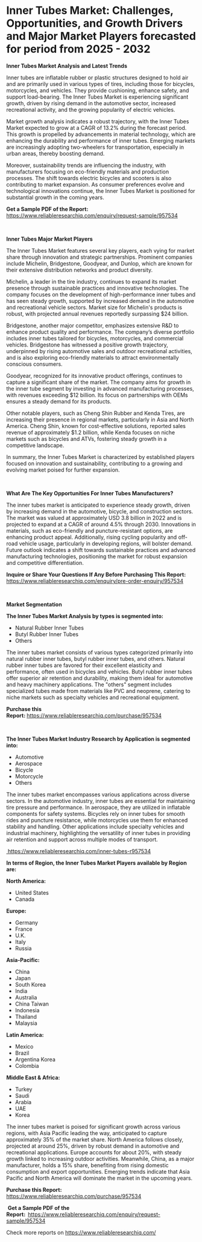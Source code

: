 <p><h1>Inner Tubes Market: Challenges, Opportunities, and Growth Drivers and Major Market Players forecasted for period from 2025 - 2032</h1></p><p><strong>Inner Tubes Market Analysis and Latest Trends</strong></p>
<p><p>Inner tubes are inflatable rubber or plastic structures designed to hold air and are primarily used in various types of tires, including those for bicycles, motorcycles, and vehicles. They provide cushioning, enhance safety, and support load-bearing. The Inner Tubes Market is experiencing significant growth, driven by rising demand in the automotive sector, increased recreational activity, and the growing popularity of electric vehicles.</p><p>Market growth analysis indicates a robust trajectory, with the Inner Tubes Market expected to grow at a CAGR of 13.2% during the forecast period. This growth is propelled by advancements in material technology, which are enhancing the durability and performance of inner tubes. Emerging markets are increasingly adopting two-wheelers for transportation, especially in urban areas, thereby boosting demand.</p><p>Moreover, sustainability trends are influencing the industry, with manufacturers focusing on eco-friendly materials and production processes. The shift towards electric bicycles and scooters is also contributing to market expansion. As consumer preferences evolve and technological innovations continue, the Inner Tubes Market is positioned for substantial growth in the coming years.</p></p>
<p><strong>Get a Sample PDF of the Report:&nbsp;</strong> <a href="https://www.reliableresearchiq.com/enquiry/request-sample/957534?utm_campaign=1834&utm_medium=2&utm_source=Github&utm_content=ia&utm_term=06022025&utm_id=inner-tubes">https://www.reliableresearchiq.com/enquiry/request-sample/957534</a></p>
<p>&nbsp;</p>
<p><strong>Inner Tubes Major Market Players</strong></p>
<p><p>The Inner Tubes Market features several key players, each vying for market share through innovation and strategic partnerships. Prominent companies include Michelin, Bridgestone, Goodyear, and Dunlop, which are known for their extensive distribution networks and product diversity. </p><p>Michelin, a leader in the tire industry, continues to expand its market presence through sustainable practices and innovative technologies. The company focuses on the development of high-performance inner tubes and has seen steady growth, supported by increased demand in the automotive and recreational vehicle sectors. Market size for Michelin's products is robust, with projected annual revenues reportedly surpassing $24 billion.</p><p>Bridgestone, another major competitor, emphasizes extensive R&D to enhance product quality and performance. The company’s diverse portfolio includes inner tubes tailored for bicycles, motorcycles, and commercial vehicles. Bridgestone has witnessed a positive growth trajectory, underpinned by rising automotive sales and outdoor recreational activities, and is also exploring eco-friendly materials to attract environmentally conscious consumers.</p><p>Goodyear, recognized for its innovative product offerings, continues to capture a significant share of the market. The company aims for growth in the inner tube segment by investing in advanced manufacturing processes, with revenues exceeding $12 billion. Its focus on partnerships with OEMs ensures a steady demand for its products.</p><p>Other notable players, such as Cheng Shin Rubber and Kenda Tires, are increasing their presence in regional markets, particularly in Asia and North America. Cheng Shin, known for cost-effective solutions, reported sales revenue of approximately $1.2 billion, while Kenda focuses on niche markets such as bicycles and ATVs, fostering steady growth in a competitive landscape.</p><p>In summary, the Inner Tubes Market is characterized by established players focused on innovation and sustainability, contributing to a growing and evolving market poised for further expansion.</p></p>
<p>&nbsp;</p>
<p><strong>What Are The Key Opportunities For Inner Tubes Manufacturers?</strong></p>
<p><p>The inner tubes market is anticipated to experience steady growth, driven by increasing demand in the automotive, bicycle, and construction sectors. The market was valued at approximately USD 3.8 billion in 2022 and is projected to expand at a CAGR of around 4.5% through 2030. Innovations in materials, such as eco-friendly and puncture-resistant options, are enhancing product appeal. Additionally, rising cycling popularity and off-road vehicle usage, particularly in developing regions, will bolster demand. Future outlook indicates a shift towards sustainable practices and advanced manufacturing technologies, positioning the market for robust expansion and competitive differentiation.</p></p>
<p><strong>Inquire or Share Your Questions If Any Before Purchasing This Report:</strong> <a href="https://www.reliableresearchiq.com/enquiry/pre-order-enquiry/957534?utm_campaign=1834&utm_medium=2&utm_source=Github&utm_content=ia&utm_term=06022025&utm_id=inner-tubes">https://www.reliableresearchiq.com/enquiry/pre-order-enquiry/957534</a></p>
<p>&nbsp;</p>
<p><strong>Market Segmentation</strong></p>
<p><strong>The Inner Tubes Market Analysis by types is segmented into:</strong></p>
<p><ul><li>Natural Rubber Inner Tubes</li><li>Butyl Rubber Inner Tubes</li><li>Others</li></ul></p>
<p><p>The inner tubes market consists of various types categorized primarily into natural rubber inner tubes, butyl rubber inner tubes, and others. Natural rubber inner tubes are favored for their excellent elasticity and performance, often used in bicycles and vehicles. Butyl rubber inner tubes offer superior air retention and durability, making them ideal for automotive and heavy machinery applications. The "others" segment includes specialized tubes made from materials like PVC and neoprene, catering to niche markets such as specialty vehicles and recreational equipment.</p></p>
<p><strong>Purchase this Report:&nbsp;</strong><a href="https://www.reliableresearchiq.com/purchase/957534?utm_campaign=1834&utm_medium=2&utm_source=Github&utm_content=ia&utm_term=06022025&utm_id=inner-tubes">https://www.reliableresearchiq.com/purchase/957534</a></p>
<p>&nbsp;</p>
<p><strong>The Inner Tubes Market Industry Research by Application is segmented into:</strong></p>
<p><ul><li>Automotive</li><li>Aerospace</li><li>Bicycle</li><li>Motorcycle</li><li>Others</li></ul></p>
<p><p>The inner tubes market encompasses various applications across diverse sectors. In the automotive industry, inner tubes are essential for maintaining tire pressure and performance. In aerospace, they are utilized in inflatable components for safety systems. Bicycles rely on inner tubes for smooth rides and puncture resistance, while motorcycles use them for enhanced stability and handling. Other applications include specialty vehicles and industrial machinery, highlighting the versatility of inner tubes in providing air retention and support across multiple modes of transport.</p></p>
<p><a href="https://www.reliableresearchiq.com/inner-tubes-r957534?utm_campaign=1834&utm_medium=2&utm_source=Github&utm_content=ia&utm_term=06022025&utm_id=inner-tubes">&nbsp;https://www.reliableresearchiq.com/inner-tubes-r957534</a></p>
<p><strong>In terms of Region, the Inner Tubes Market Players available by Region are:</strong></p>
<p>
    <p> <strong> North America: </strong>
        <ul>
            <li>United States</li>
            <li>Canada</li>
        </ul>
        </p> 
    <p> <strong> Europe: </strong>
        <ul>
            <li>Germany</li>
            <li>France</li>
            <li>U.K.</li>
            <li>Italy</li>
            <li>Russia</li>
        </ul>
        </p> 
    <p> <strong> Asia-Pacific: </strong>
        <ul>
            <li>China</li>
            <li>Japan</li>
            <li>South Korea</li>
            <li>India</li>
            <li>Australia</li>
            <li>China Taiwan</li>
            <li>Indonesia</li>
            <li>Thailand</li>
            <li>Malaysia</li>
        </ul>
        </p> 
    <p> <strong> Latin America: </strong>
        <ul>
            <li>Mexico</li>
            <li>Brazil</li>
            <li>Argentina Korea</li>
            <li>Colombia</li>
        </ul>
        </p> 
    <p> <strong> Middle East & Africa: </strong>
        <ul>
            <li>Turkey</li>
            <li>Saudi</li>
            <li>Arabia</li>
            <li>UAE</li>
            <li>Korea</li>
        </ul>
    </p>
    </p>
<p><p>The inner tubes market is poised for significant growth across various regions, with Asia Pacific leading the way, anticipated to capture approximately 35% of the market share. North America follows closely, projected at around 25%, driven by robust demand in automotive and recreational applications. Europe accounts for about 20%, with steady growth linked to increasing outdoor activities. Meanwhile, China, as a major manufacturer, holds a 15% share, benefiting from rising domestic consumption and export opportunities. Emerging trends indicate that Asia Pacific and North America will dominate the market in the upcoming years.</p></p>
<p><strong>Purchase this Report: </strong><a href="https://www.reliableresearchiq.com/purchase/957534?utm_campaign=1834&utm_medium=2&utm_source=Github&utm_content=ia&utm_term=06022025&utm_id=inner-tubes">https://www.reliableresearchiq.com/purchase/957534</a></p>
<p>&nbsp;<strong>Get a Sample PDF of the Report:&nbsp;&nbsp;</strong><a href="https://www.reliableresearchiq.com/enquiry/request-sample/957534?utm_campaign=1834&utm_medium=2&utm_source=Github&utm_content=ia&utm_term=06022025&utm_id=inner-tubes">https://www.reliableresearchiq.com/enquiry/request-sample/957534</a></p>
<p><strong></strong></p>
<p>Check more reports on <a href="https://www.reliableresearchiq.com/?utm_campaign=1834&utm_medium=2&utm_source=Github&utm_content=ia&utm_term=06022025&utm_id=inner-tubes">https://www.reliableresearchiq.com/</a></p>